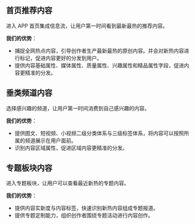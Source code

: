 ## 首页推荐内容

进入 APP 首页集成信息流，让用户第一时间看到最新最热的推荐内容。

**我们的优势**：

- 捕捉全网热点内容，引导创作者生产最新最热的原创内容。并会对新热内容进行标记，促进内容更好的分发到用户。
- 提供内容基础属性、媒体属性、质量属性、兴趣属性和精品属性字段，促进内容更精准的分发。


## 垂类频道内容

选择感兴趣的频道，让用户第一时间消费到自己感兴趣的内容。

**我们的优势**：

- 提供图文、短视频、小视频二级分类体系与三级标签体系，将内容可以按照所属的频道展示在用户面前。
- 识别内容区域属性，促进区域内容更精准的分发。

## 专题板块内容

进入专题板块，让用户可以查看最近新热的专题内容。

**我们的优势**：

- 提供内容实新度与内容标签，快速识别新热内容组成专题报道。
- 提供专题定制能力，组织创作者围绕专题活动进行内容创作。